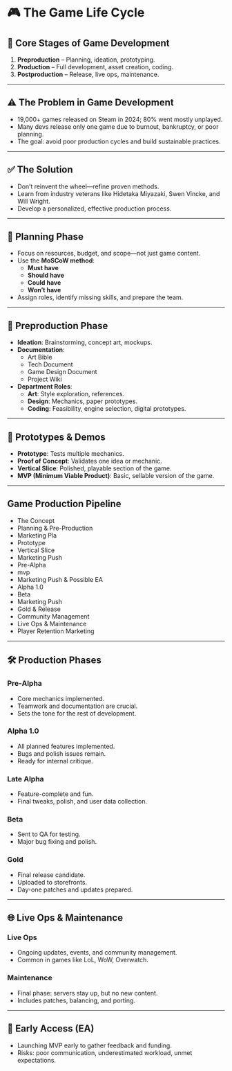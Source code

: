 # 🎮 The Game Life Cycle

## 📌 Core Stages of Game Development
1. **Preproduction** – Planning, ideation, prototyping.
2. **Production** – Full development, asset creation, coding.
3. **Postproduction** – Release, live ops, maintenance.

---

## ⚠️ The Problem in Game Development
- 19,000+ games released on Steam in 2024; 80% went mostly unplayed.
- Many devs release only one game due to burnout, bankruptcy, or poor planning.
- The goal: avoid poor production cycles and build sustainable practices.

---

## ✅ The Solution
- Don’t reinvent the wheel—refine proven methods.
- Learn from industry veterans like Hidetaka Miyazaki, Swen Vincke, and Will Wright.
- Develop a personalized, effective production process.

---

## 🧠 Planning Phase
- Focus on resources, budget, and scope—not just game content.
- Use the **MoSCoW method**:
  - **Must have**
  - **Should have**
  - **Could have**
  - **Won’t have**
- Assign roles, identify missing skills, and prepare the team.

---

## 🧪 Preproduction Phase
- **Ideation**: Brainstorming, concept art, mockups.
- **Documentation**:
  - Art Bible
  - Tech Document
  - Game Design Document
  - Project Wiki
- **Department Roles**:
  - **Art**: Style exploration, references.
  - **Design**: Mechanics, paper prototypes.
  - **Coding**: Feasibility, engine selection, digital prototypes.

---

## 🧩 Prototypes & Demos
- **Prototype**: Tests multiple mechanics.
- **Proof of Concept**: Validates one idea or mechanic.
- **Vertical Slice**: Polished, playable section of the game.
- **MVP (Minimum Viable Product)**: Basic, sellable version of the game.

---

## Game Production Pipeline

- The Concept
- Planning & Pre-Production
- Marketing Pla
- Prototype
- Vertical Slice
- Marketing Push
- Pre-Alpha
- mvp
- Marketing Push & Possible EA
- Alpha 1.0
- Beta
- Marketing Push
- Gold & Release
- Community Management
- Live Ops & Maintenance
- Player Retention Marketing

---

## 🛠️ Production Phases

### **Pre-Alpha**
- Core mechanics implemented.
- Teamwork and documentation are crucial.
- Sets the tone for the rest of development.

### **Alpha 1.0**
- All planned features implemented.
- Bugs and polish issues remain.
- Ready for internal critique.

### **Late Alpha**
- Feature-complete and fun.
- Final tweaks, polish, and user data collection.

### **Beta**
- Sent to QA for testing.
- Major bug fixing and polish.

### **Gold**
- Final release candidate.
- Uploaded to storefronts.
- Day-one patches and updates prepared.

---

## 🌐 Live Ops & Maintenance

### **Live Ops**
- Ongoing updates, events, and community management.
- Common in games like LoL, WoW, Overwatch.

### **Maintenance**
- Final phase: servers stay up, but no new content.
- Includes patches, balancing, and porting.

---

## 🧪 Early Access (EA)
- Launching MVP early to gather feedback and funding.
- Risks: poor communication, underestimated workload, unmet expectations.
